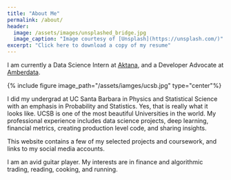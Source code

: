 ```yaml
---
title: "About Me"
permalink: /about/
header:
  image: /assets/images/unsplashed_bridge.jpg
  image_caption: "Image courtesy of [Unsplash](https://unsplash.com/)"
excerpt: "Click here to download a copy of my resume"
---
```


I am currently a Data Science Intern at [Aktana](https://www.aktana.com), and a Developer Advocate at [Amberdata](https://amberdata.io).

{% include figure image_path="/assets/iamges/ucsb.jpg" type="center"%}

I did my undergrad at UC Santa Barbara in Physics and Statistical Science with an emphasis in Probability and Statistics. Yes, that is really what it looks like. UCSB is one of the most beautiful Universities in the world. My professional experience includes data science projects, deep learning, financial metrics, creating production level code, and sharing insights.

This website contains a few of my selected projects and coursework, and links to my social media accounts. 

I am an avid guitar player. My interests are in finance and algorithmic trading, reading, cooking, and running.
